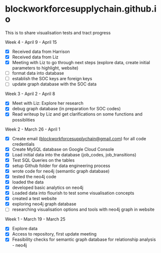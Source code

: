 # blockworkforcesupplychain.github.io

This is to share visualisation tests and tract progress


<!-- | [Move To New Role](pages/to_new_role) | [Move From Current Role](pages/from_current_role) | [Staying Probability](pages/staying_prob) |  -->

Week 4 - April 9 - April 15
- [x] Received data from Harrison
- [x] Received data from Liz
- [x] Meeting with Liz to go through next steps (explore data, create initial parameters to highlight, website)
- [ ] format data into database
- [ ] establish the SOC keys are foreign keys
- [ ] update graph database with the SOC data

Week 3 - April 2 - April 8
- [x] Meet with Liz: Explore her research
- [x] debug graph database (in preparation for SOC codes)
- [x] Read writeup by Liz and get clarifications on some functions and possiblities

Week 2 - March 26 - April 1
- [x] Create email (blockworkforcesupplychain@gmail.com) for all code credentials
- [x] Create MySQL database on Google Cloud Console
- [x] Load initial data into the database (job_codes, job_transitions)
- [x] Test SQL Queries on the tables 
- [x] setup Github folder for data engineering process
- [x] wrote code for neo4j (semantic graph database)
- [x] tested the neo4j code
- [x] loaded the data
- [x] developed basic analytics on neo4j
- [x] Loaded data into flourish to test some visualisation concepts
- [x] created a test website
- [x] exploring neo4j graph database
- [ ] researching visualisation options and tools with neo4j graph in website

Week 1 - March 19 - March 25
- [x] Explore data
- [x] Access to repository, first update meeting
- [x] Feasibility checks for semantic graph database for relationship analysis - neo4j 